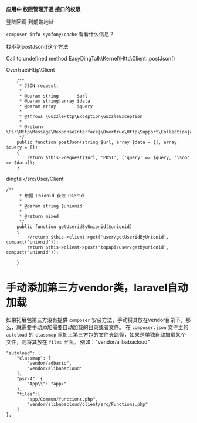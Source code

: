 
**应用中 权限管理开通 接口的权限**

登陆回调 到前端地址


`composer info symfony/cache` 看看什么信息？

找不到postJson()这个方法

Call to undefined method EasyDingTalk\Kernel\Http\Client::postJson()



Overtrue\Http\Client

```
    /**
     * JSON request.
     *
     * @param string       $url
     * @param string|array $data
     * @param array        $query
     *
     * @throws \GuzzleHttp\Exception\GuzzleException
     *
     * @return \Psr\Http\Message\ResponseInterface|\Overtrue\Http\Support\Collection|array|object|string
     */
    public function postJson(string $url, array $data = [], array $query = [])
    {
        return $this->request($url, 'POST', ['query' => $query, 'json' => $data]);
    }
```

dingtalk/src/User/Client

```
/**
     * 根据 Unionid 获取 Userid
     *
     * @param string $unionid
     *
     * @return mixed
     */
    public function getUseridByUnionid($unionid)
    {
        //return $this->client->get('user/getUseridByUnionid', compact('unionid'));
        return $this->client->post('topapi/user/getbyunionid', compact('unionid'));

    }
```

# 手动添加第三方vendor类，laravel自动加载



如果拓展包第三方没有提供 `composer` 安装方法，手动将其放在vendor目录下，那么，就需要手动添加需要自动加载的目录或者文件。
在 `composer.json` 文件里的 `autoload` 的 `classmap` 里加上第三方包的文件夹路径，如果是单独自动加载某个文件，则将其放在 `files` 里面。
例如："vendor/alibabacloud"

```
"autoload": {
    "classmap": [
        "vendor/adbario",
        "vendor/alibabacloud"
    ],
    "psr-4": {
        "App\\": "app/"
    },
    "files":[
        "app/Common/functions.php",
        "vendor/alibabacloud/client/src/Functions.php"
    ]
},
```






